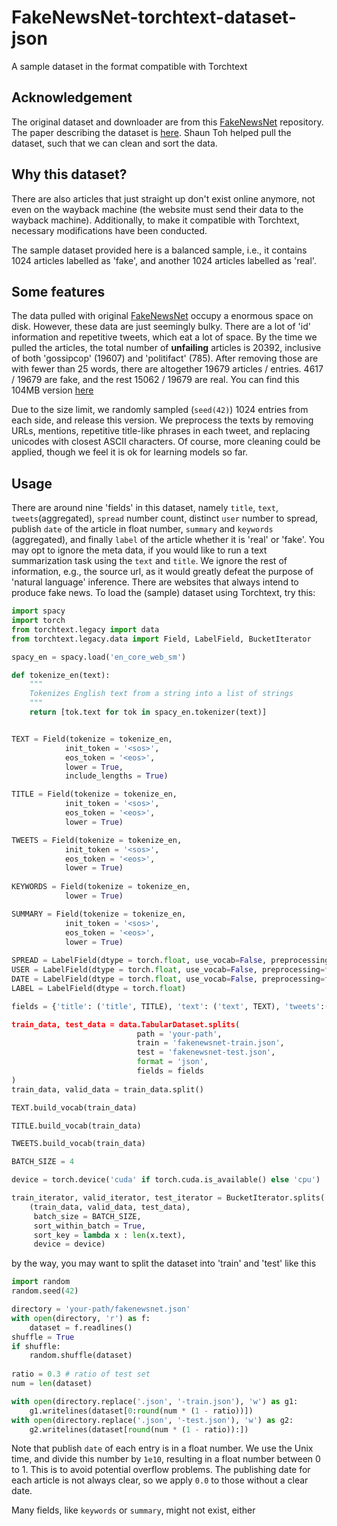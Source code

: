 # FakeNewsNet-torchtext-dataset-json
A sample dataset in the format compatible with Torchtext

## Acknowledgement
The original dataset and downloader are from this [FakeNewsNet](https://github.com/KaiDMML/FakeNewsNet) repository. The paper describing the dataset is [here](https://arxiv.org/abs/1809.01286). Shaun Toh helped pull the dataset, such that we can clean and sort the data.

## Why this dataset?
There are also articles that just straight up don't exist online anymore, not even on the wayback machine (the website must send their data to the wayback machine). Additionally, to make it compatible with Torchtext, necessary modifications have been conducted.

The sample dataset provided here is a balanced sample, i.e., it contains 1024 articles labelled as 'fake', and another 1024 articles labelled as 'real'.

## Some features
The data pulled with original [FakeNewsNet](https://github.com/KaiDMML/FakeNewsNet) occupy a enormous space on disk. However, these data are just seemingly bulky. There are a lot of 'id' information and repetitive tweets, which eat a lot of space. By the time we pulled the articles, the total number of **unfailing** articles is 20392, inclusive of both 'gossipcop' (19607) and 'politifact' (785). After removing those are with fewer than 25 words, there are altogether 19679 articles / entries. 4617 / 19679 are fake, and the rest 15062 / 19679 are real. You can find this 104MB version [here](https://drive.google.com/file/d/1-9TNx-0uIeLMXEOgtmYk7TMk57H_KDKD/view?usp=sharing)

Due to the size limit, we randomly sampled (```seed(42)```) 1024 entries from each side, and release this version. We preprocess the texts by removing URLs, mentions, repetitive title-like phrases in each tweet, and replacing unicodes with closest ASCII characters. Of course, more cleaning could be applied, though we feel it is ok for learning models so far.

## Usage
There are around nine 'fields' in this dataset, namely ```title```, ```text```, ```tweets```(aggregated), ```spread``` number count, distinct ```user``` number to spread, publish ```date``` of the article in float number, ```summary``` and ```keywords``` (aggregated), and finally ```label``` of the article whether it is 'real' or 'fake'. You may opt to ignore the meta data, if you would like to run a text summarization task using the ```text``` and ```title```. We ignore the rest of information, e.g., the source url, as it would greatly defeat the purpose of 'natural language' inference. There are websites that always intend to produce fake news. To load the (sample) dataset using Torchtext, try this:

```python
import spacy
import torch
from torchtext.legacy import data
from torchtext.legacy.data import Field, LabelField, BucketIterator

spacy_en = spacy.load('en_core_web_sm')

def tokenize_en(text):
    """
    Tokenizes English text from a string into a list of strings
    """
    return [tok.text for tok in spacy_en.tokenizer(text)]


TEXT = Field(tokenize = tokenize_en, 
            init_token = '<sos>', 
            eos_token = '<eos>', 
            lower = True, 
            include_lengths = True)

TITLE = Field(tokenize = tokenize_en, 
            init_token = '<sos>', 
            eos_token = '<eos>', 
            lower = True)

TWEETS = Field(tokenize = tokenize_en, 
            init_token = '<sos>', 
            eos_token = '<eos>', 
            lower = True)
	    
KEYWORDS = Field(tokenize = tokenize_en,
            lower = True)

SUMMARY = Field(tokenize = tokenize_en, 
            init_token = '<sos>', 
            eos_token = '<eos>', 
            lower = True)
			
SPREAD = LabelField(dtype = torch.float, use_vocab=False, preprocessing=float) # yes, you use LabelField
USER = LabelField(dtype = torch.float, use_vocab=False, preprocessing=float)
DATE = LabelField(dtype = torch.float, use_vocab=False, preprocessing=float)
LABEL = LabelField(dtype = torch.float)

fields = {'title': ('title', TITLE), 'text': ('text', TEXT), 'tweets':('tweets', TWEETS), 'spread':('spread', SPREAD), 'user':('user', USER), 'date':('date', DATE), 'keywords':('keywords', KEYWORDS), 'summary':('summary', SUMMARY), label':('label', LABEL)}

train_data, test_data = data.TabularDataset.splits(
                            path = 'your-path',
                            train = 'fakenewsnet-train.json',
                            test = 'fakenewsnet-test.json',
                            format = 'json',
                            fields = fields
)
train_data, valid_data = train_data.split()

TEXT.build_vocab(train_data)

TITLE.build_vocab(train_data)

TWEETS.build_vocab(train_data)

BATCH_SIZE = 4

device = torch.device('cuda' if torch.cuda.is_available() else 'cpu')

train_iterator, valid_iterator, test_iterator = BucketIterator.splits(
    (train_data, valid_data, test_data), 
     batch_size = BATCH_SIZE,
     sort_within_batch = True,
     sort_key = lambda x : len(x.text),
     device = device)
```

by the way, you may want to split the dataset into 'train' and 'test' like this
```python
import random
random.seed(42)

directory = 'your-path/fakenewsnet.json'
with open(directory, 'r') as f:
    dataset = f.readlines()
shuffle = True
if shuffle:
    random.shuffle(dataset)
    
ratio = 0.3 # ratio of test set
num = len(dataset)

with open(directory.replace('.json', '-train.json'), 'w') as g1:
    g1.writelines(dataset[0:round(num * (1 - ratio))])
with open(directory.replace('.json', '-test.json'), 'w') as g2:
    g2.writelines(dataset[round(num * (1 - ratio)):])
```

Note that publish ```date``` of each entry is in a float number. We use the Unix time, and divide this number by ```1e10```, resulting in a float number between 0 to 1. This is to avoid potential overflow problems. The publishing date for each article is not always clear, so we apply ```0.0``` to those without a clear date.

Many fields, like ```keywords``` or ```summary```, might not exist, either
